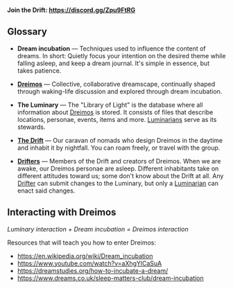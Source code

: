 **Join the Drift: https://discord.gg/Zpu9FtRG** 

## Glossary 

- **Dream incubation** — Techniques used to influence the content of dreams. In short: Quietly focus your intention on the desired theme while falling asleep, and keep a dream journal. It's simple in essence, but takes patience. 

- **[Dreimos](Dreimos.md)** — Collective, collaborative dreamscape, continually shaped through waking-life discussion and explored through dream incubation. 

- **The Luminary** — The "Library of Light" is the database where all information about [Dreimos](Dreimos.md) is stored. It consists of files that describe locations, personae, events, items and more. [Luminarians](Luminarian.md) serve as its stewards. 

- **[The Drift](Drift.md)** — Our caravan of nomads who design Dreimos in the daytime and inhabit it by nightfall. You can roam freely, or travel with the group. 

- **[Drifters](Drifter.md)** — Members of the Drift and creators of Dreimos. When we are awake, our Dreimos personae are asleep. Different inhabitants take on different attitudes toward us; some don't know about the Drift at all. Any [Drifter](Drifter.md) can submit changes to the Luminary, but only a [Luminarian](Luminarian.md) can enact said changes.

## Interacting with Dreimos 

*Luminary interaction + Dream incubation = Dreimos interaction* 

Resources that will teach you how to enter Dreimos: 
- https://en.wikipedia.org/wiki/Dream_incubation
- https://www.youtube.com/watch?v=aXhgYlCaSuA 
- https://dreamstudies.org/how-to-incubate-a-dream/ 
- https://www.dreams.co.uk/sleep-matters-club/dream-incubation


